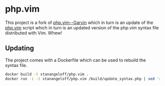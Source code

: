 php.vim
=======

This project is a fork of [php.vim--Garvin][garvin] which in turn is an update of the [php.vim][php-vim] script which in turn is an updated version of the php.vim syntax file distributed with Vim. Whew!

  [garvin]:  https://github.com/vim-scripts/php.vim--Garvin
  [php-vim]: http://www.vim.org/scripts/script.php?script_id=2874


Updating
--------

The project comes with a Dockerfile which can be used to rebuild the syntax file.

```bash
docker build -t stanangeloff/php.vim .
docker run -i -t stanangeloff/php.vim /build/update_syntax.php | sed 's/\x0D$//' > syntax/php.vim
```
